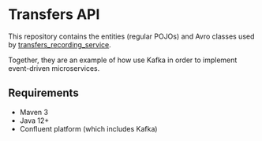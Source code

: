 # Transfers API
  
This repository contains the entities (regular POJOs) and Avro classes used by 
[transfers_recording_service](https://github.com/VictorGil/transfers_recording_service/).  
  
Together, they are an example of how use Kafka in order to implement event-driven microservices.  
  
## Requirements
  
 - Maven 3  
 - Java 12+  
 - Confluent platform (which includes Kafka)  
